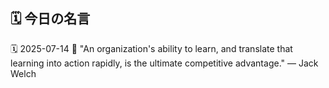 ## 🗓️ 今日の名言

<!--START_SECTION:quote-->
🗓️ 2025-07-14
💬 "An organization's ability to learn, and translate that learning into action rapidly, is the ultimate competitive advantage." — Jack Welch
<!--END_SECTION:quote-->
